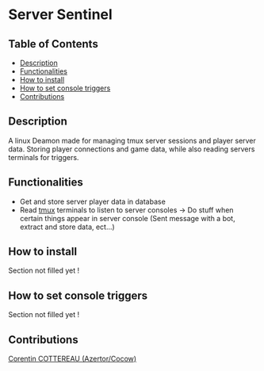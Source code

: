 # Server Sentinel

## Table of Contents

- [Description](#Goals)
- [Functionalities](#Functionalities)
- [How to install](#How to install)
- [How to set console triggers](#How to set console triggers)
- [Contributions](#Contributions)

## Description

A linux Deamon made for managing tmux server sessions and player server data. Storing player connections and game data, while also reading servers terminals for triggers. 

## Functionalities

- Get and store server player data in database
- Read [tmux](https://doc.ubuntu-fr.org/tmux) terminals to listen to server consoles
  -> Do stuff when certain things appear in server console (Sent message with a bot, extract and store data, ect...)

## How to install

Section not filled yet !

## How to set console triggers

Section not filled yet !

## Contributions

[Corentin COTTEREAU (Azertor/Cocow)](https://github.com/Corentin-cott)
